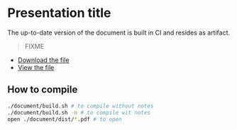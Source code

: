 # Presentation title

The up-to-date version of the document is built in CI and resides as artifact.

> FIXME

- [Download the file](https://git.dbogatov.org/templates/latex-prsentation/-/jobs/artifacts/master/raw/presentation.pdf?job=artifacts)
- [View the file](https://git.dbogatov.org/templates/latex-prsentation/-/jobs/artifacts/master/file/presentation.pdf?job=artifacts)

## How to compile

```bash
./document/build.sh # to compile without notes
./document/build.sh -n # to compile wit notes
open ./document/dist/*.pdf # to open
```
